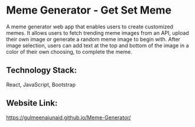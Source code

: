 # Meme Generator - Get Set Meme
 A meme generator web app that enables users to create customized memes. It allows users to fetch trending meme images from an API, upload their own image or generate a random meme image to begin with. After image selection, users can add text at the top and bottom of the image in a color of their own choosing, to complete the meme. 

## **Technology Stack:**
React, JavaScript, Bootstrap

## **Website Link:**
https://gulmeenajunaid.github.io/Meme-Generator/
